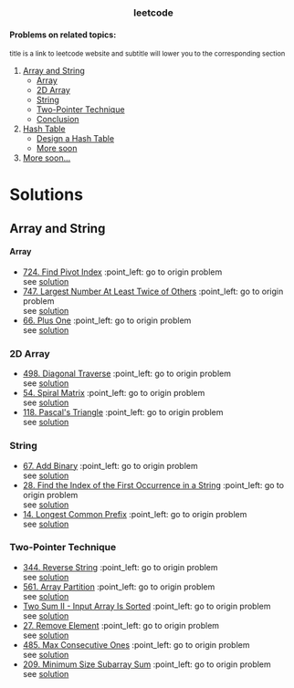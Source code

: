 <div align="center">
  <h3 align="center">leetcode</h3>
</div>

<h4>Problems on related topics:</h4>
<sup>title is a link to leetcode website and subtitle will lower you to the corresponding section</sup>
<ol>
  <li>
    <a href="https://leetcode.com/explore/learn/card/array-and-string/">Array and String</a>
    <ul>
      <li><a href="#Array">Array</a></li>
      <li><a href="#2D">2D Array</a></li>
      <li><a href="#String">String</a></li>
      <li><a href="#Two-Pointer">Two-Pointer Technique</a></li>
      <li><a href="#Conclusion">Conclusion</a></li>
    </ul>
  </li>
  <li>
    <a href="https://leetcode.com/explore/learn/card/hash-table/182/practical-applications/">Hash Table</a>
    <ul>
      <li><a href="">Design a Hash Table</a></li>
      <li><a href="">More soon</a></li>
    </ul>
  </li>
  <li><a href="">More soon...</a></li>
</ol>



# Solutions
## Array and String
#### Array
<ul> 
  <li>
    <a href="https://leetcode.com/problems/find-pivot-index/">724. Find Pivot Index</a> :point_left: go to origin problem </br> see <a href="https://github.com/matveyGlush/leetcode/blob/master/src/arrays/pivotIndex.ts">solution</a>
  </li>
  <li>
    <a href="https://leetcode.com/problems/largest-number-at-least-twice-of-others/">747. Largest Number At Least Twice of Others</a> :point_left: go to origin problem </br> see <a href="https://github.com/matveyGlush/leetcode/blob/master/src/arrays/dominantIndex.ts">solution</a>
  </li>
  <li>
    <a href="https://leetcode.com/problems/plus-one/">66. Plus One</a> :point_left: go to origin problem </br> see <a href="https://github.com/matveyGlush/leetcode/blob/master/src/arrays/plusOne.ts">solution</a>
  </li>
</ul>

### 2D Array
<ul id="2D"> 
  <li>
    <a href="https://leetcode.com/problems/diagonal-traverse/">498. Diagonal Traverse</a> :point_left: go to origin problem </br> see <a href="https://github.com/matveyGlush/leetcode/blob/master/src/2dArrays/findDiagonalOrder.ts">solution</a>
  </li>
  <li>
    <a href="https://leetcode.com/problems/spiral-matrix/">54. Spiral Matrix</a> :point_left: go to origin problem </br> see <a href="https://github.com/matveyGlush/leetcode/blob/master/src/2dArrays/spiralOrder.ts">solution</a>
  </li>
  <li>
    <a href="https://leetcode.com/problems/spiral-matrix/">118. Pascal's Triangle</a> :point_left: go to origin problem </br> see <a href="https://github.com/matveyGlush/leetcode/blob/master/src/2dArrays/pascalsTriangle.ts">solution</a>
  </li>
</ul>

### String
<ul> 
  <li>
    <a href="https://leetcode.com/problems/add-binary/">67. Add Binary</a> :point_left: go to origin problem </br> see <a href="https://github.com/matveyGlush/leetcode/blob/master/src/strings/addBinary.ts">solution</a>
  </li>
  <li>
    <a href="https://leetcode.com/problems/find-the-index-of-the-first-occurrence-in-a-string/">28. Find the Index of the First Occurrence in a String</a> :point_left: go to origin problem </br> see <a href="https://github.com/matveyGlush/leetcode/blob/master/src/strings/strStr.ts">solution</a>
  </li>
  <li>
    <a href="https://leetcode.com/problems/longest-common-prefix/">14. Longest Common Prefix</a> :point_left: go to origin problem </br> see <a href="https://github.com/matveyGlush/leetcode/blob/master/src/strings/longestCommonPrefix.ts">solution</a>
  </li>
</ul>

### Two-Pointer Technique
<ul id="Two-Pointer"> 
  <li>
    <a href="https://leetcode.com/problems/reverse-string/">344. Reverse String</a> :point_left: go to origin problem </br> see <a href="https://github.com/matveyGlush/leetcode/blob/master/src/strings/reverseString.ts">solution</a>
  </li>
  <li>
    <a href="https://leetcode.com/problems/array-partition/description/">561. Array Partition</a> :point_left: go to origin problem </br> see <a href="https://github.com/matveyGlush/leetcode/blob/master/src/arrays/arrayPainSum.ts">solution</a>
  </li>
  <li>
    <a href="https://leetcode.com/problems/two-sum-ii-input-array-is-sorted/">Two Sum II - Input Array Is Sorted</a> :point_left: go to origin problem </br> see <a href="https://github.com/matveyGlush/leetcode/blob/master/src/arrays/twoSum.ts">solution</a>
  </li>
    <li>
    <a href="https://leetcode.com/problems/remove-element/">27. Remove Element</a> :point_left: go to origin problem </br> see <a href="https://github.com/matveyGlush/leetcode/blob/master/src/arrays/removeElement.ts">solution</a>
  </li>
  <li>
    <a href="https://leetcode.com/problems/max-consecutive-ones/">485. Max Consecutive Ones</a> :point_left: go to origin problem </br> see <a href="https://github.com/matveyGlush/leetcode/blob/master/src/arrays/findMaxConsecutiveOnes.ts">solution</a>
  </li>
  <li>
    <a href="https://leetcode.com/problems/minimum-size-subarray-sum/">209. Minimum Size Subarray Sum</a> :point_left: go to origin problem </br> see <a href="https://github.com/matveyGlush/leetcode/blob/master/src/arrays/minSubArrayLen.ts">solution</a>
  </li>
</ul>
